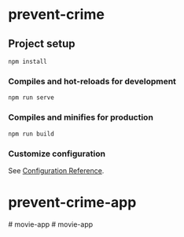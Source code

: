 # prevent-crime

## Project setup
```
npm install
```

### Compiles and hot-reloads for development
```
npm run serve
```

### Compiles and minifies for production
```
npm run build
```

### Customize configuration
See [Configuration Reference](https://cli.vuejs.org/config/).
# prevent-crime-app
#   m o v i e - a p p  
 #   m o v i e - a p p  
 